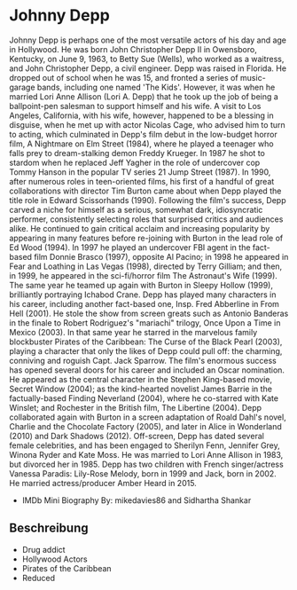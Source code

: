 # Johnny Depp


Johnny Depp is perhaps one of the most versatile actors of his day and age in Hollywood.
He was born John Christopher Depp II in Owensboro, Kentucky, on June 9, 1963, to Betty Sue (Wells), who worked as a waitress, and John Christopher Depp, a civil engineer.
Depp was raised in Florida. He dropped out of school when he was 15, and fronted a series of music-garage bands, including one named 'The Kids'. However, it was when he married Lori Anne Allison (Lori A. Depp) that he took up the job of being a ballpoint-pen salesman to support himself and his wife. A visit to Los Angeles, California, with his wife, however, happened to be a blessing in disguise, when he met up with actor Nicolas Cage, who advised him to turn to acting, which culminated in Depp's film debut in the low-budget horror film, A Nightmare on Elm Street (1984), where he played a teenager who falls prey to dream-stalking demon Freddy Krueger.
In 1987 he shot to stardom when he replaced Jeff Yagher in the role of undercover cop Tommy Hanson in the popular TV series 21 Jump Street (1987).
In 1990, after numerous roles in teen-oriented films, his first of a handful of great collaborations with director Tim Burton came about when Depp played the title role in Edward Scissorhands (1990). Following the film's success, Depp carved a niche for himself as a serious, somewhat dark, idiosyncratic performer, consistently selecting roles that surprised critics and audiences alike. He continued to gain critical acclaim and increasing popularity by appearing in many features before re-joining with Burton in the lead role of Ed Wood (1994). In 1997 he played an undercover FBI agent in the fact-based film Donnie Brasco (1997), opposite Al Pacino; in 1998 he appeared in Fear and Loathing in Las Vegas (1998), directed by Terry Gilliam; and then, in 1999, he appeared in the sci-fi/horror film The Astronaut's Wife (1999). The same year he teamed up again with Burton in Sleepy Hollow (1999), brilliantly portraying Ichabod Crane.
Depp has played many characters in his career, including another fact-based one, Insp. Fred Abberline in From Hell (2001). He stole the show from screen greats such as Antonio Banderas in the finale to Robert Rodriguez's "mariachi" trilogy, Once Upon a Time in Mexico (2003). In that same year he starred in the marvelous family blockbuster Pirates of the Caribbean: The Curse of the Black Pearl (2003), playing a character that only the likes of Depp could pull off: the charming, conniving and roguish Capt. Jack Sparrow. The film's enormous success has opened several doors for his career and included an Oscar nomination. He appeared as the central character in the Stephen King-based movie, Secret Window (2004); as the kind-hearted novelist James Barrie in the factually-based Finding Neverland (2004), where he co-starred with Kate Winslet; and Rochester in the British film, The Libertine (2004). Depp collaborated again with Burton in a screen adaptation of Roald Dahl's novel, Charlie and the Chocolate Factory (2005), and later in Alice in Wonderland (2010) and Dark Shadows (2012).
Off-screen, Depp has dated several female celebrities, and has been engaged to Sherilyn Fenn, Jennifer Grey, Winona Ryder and Kate Moss. He was married to Lori Anne Allison in 1983, but divorced her in 1985. Depp has two children with French singer/actress Vanessa Paradis: Lily-Rose Melody, born in 1999 and Jack, born in 2002. He married actress/producer Amber Heard in 2015.
- IMDb Mini Biography By: mikedavies86 and Sidhartha Shankar


## Beschreibung
 * Drug addict
 * Hollywood Actors
 * Pirates of the Caribbean
 * Reduced 